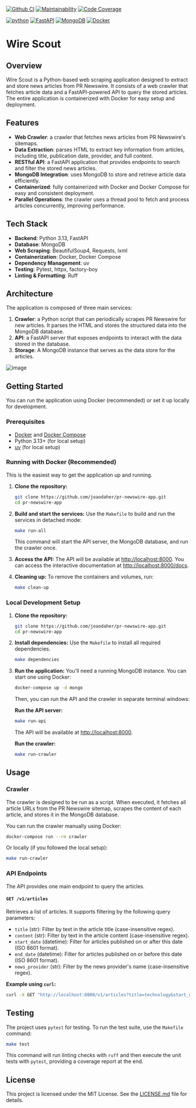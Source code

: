 [![Github CI](https://github.com/joaodaher/pr-newswire-app/workflows/Github%20CI/badge.svg)](https://github.com/joaodaher/pr-newswire-app/actions)
[![Maintainability](https://qlty.sh/badges/7614d4be-0c5f-475d-9508-03b8dd4d1072/maintainability.svg)](https://qlty.sh/gh/joaodaher/projects/pr-newswire-app)
[![Code Coverage](https://qlty.sh/badges/7614d4be-0c5f-475d-9508-03b8dd4d1072/test_coverage.svg)](https://qlty.sh/gh/joaodaher/projects/pr-newswire-app)

[![python](https://img.shields.io/badge/python-3.13-blue.svg)]()
[![FastAPI](https://img.shields.io/badge/FastAPI-green.svg)]()
[![MongoDB](https://img.shields.io/badge/MongoDB-green.svg)]()
[![Docker](https://img.shields.io/badge/Docker-blue.svg)]()

# Wire Scout

## Overview

Wire Scout is a Python-based web scraping application designed to extract and store news articles from PR Newswire. It consists of a web crawler that fetches article data and a FastAPI-powered API to query the stored articles. The entire application is containerized with Docker for easy setup and deployment.

## Features

- **Web Crawler**: a crawler that fetches news articles from PR Newswire's sitemaps.
- **Data Extraction**: parses HTML to extract key information from articles, including title, publication date, provider, and full content.
- **RESTful API**: a FastAPI application that provides endpoints to search and filter the stored news articles.
- **MongoDB Integration**: uses MongoDB to store and retrieve article data efficiently.
- **Containerized**: fully containerized with Docker and Docker Compose for easy and consistent deployment.
- **Parallel Operations**: the crawler uses a thread pool to fetch and process articles concurrently, improving performance.

## Tech Stack

- **Backend**: Python 3.13, FastAPI
- **Database**: MongoDB
- **Web Scraping**: BeautifulSoup4, Requests, lxml
- **Containerization**: Docker, Docker Compose
- **Dependency Management**: uv
- **Testing**: Pytest, httpx, factory-boy
- **Linting & Formatting**: Ruff

## Architecture

The application is composed of three main services:

1.  **Crawler**: a Python script that can periodically scrapes PR Newswire for new articles. It parses the HTML and stores the structured data into the MongoDB database.
2.  **API**: a FastAPI server that exposes endpoints to interact with the data stored in the database.
3.  **Storage**: A MongoDB instance that serves as the data store for the articles.

![image](https://github.com/user-attachments/assets/0c8bd07f-bc69-4ad4-ad7f-63108135609b)


## Getting Started

You can run the application using Docker (recommended) or set it up locally for development.

### Prerequisites

- [Docker](https://www.docker.com/get-started) and [Docker Compose](https://docs.docker.com/compose/install/)
- Python 3.13+ (for local setup)
- [uv](https://github.com/astral-sh/uv) (for local setup)

### Running with Docker (Recommended)

This is the easiest way to get the application up and running.

1.  **Clone the repository:**
    ```bash
    git clone https://github.com/joaodaher/pr-newswire-app.git
    cd pr-newswire-app
    ```

2.  **Build and start the services:**
    Use the `Makefile` to build and run the services in detached mode:
    ```bash
    make run-all
    ```
    This command will start the API server, the MongoDB database, and run the crawler once.

3.  **Access the API:**
    The API will be available at [http://localhost:8000](http://localhost:8000). You can access the interactive documentation at [http://localhost:8000/docs](http://localhost:8000/docs).

4.  **Cleaning up:**
    To remove the containers and volumes, run:
    ```bash
    make clean-up
    ```

### Local Development Setup

1.  **Clone the repository:**
    ```bash
    git clone https://github.com/joaodaher/pr-newswire-app.git
    cd pr-newswire-app
    ```

2.  **Install dependencies:**
    Use the `Makefile` to install all required dependencies.
    ```bash
    make dependencies
    ```

3.  **Run the application:**
    You'll need a running MongoDB instance. You can start one using Docker:
    ```bash
    docker-compose up -d mongo
    ```

    Then, you can run the API and the crawler in separate terminal windows:

    **Run the API server:**
    ```bash
    make run-api
    ```
    The API will be available at [http://localhost:8000](http://localhost:8000).

    **Run the crawler:**
    ```bash
    make run-crawler
    ```

## Usage

### Crawler

The crawler is designed to be run as a script. When executed, it fetches all article URLs from the PR Newswire sitemap, scrapes the content of each article, and stores it in the MongoDB database.

You can run the crawler manually using Docker:
```bash
docker-compose run --rm crawler
```
Or locally (if you followed the local setup):
```bash
make run-crawler
```

### API Endpoints

The API provides one main endpoint to query the articles.

#### `GET /v1/articles`

Retrieves a list of articles. It supports filtering by the following query parameters:

- `title` (str): Filter by text in the article title (case-insensitive regex).
- `content` (str): Filter by text in the article content (case-insensitive regex).
- `start_date` (datetime): Filter for articles published on or after this date (ISO 8601 format).
- `end_date` (datetime): Filter for articles published on or before this date (ISO 8601 format).
- `news_provider` (str): Filter by the news provider's name (case-insensitive regex).

**Example using `curl`:**
```bash
curl -X GET "http://localhost:8000/v1/articles?title=technology&start_date=2023-01-01T00:00:00"
```

## Testing

The project uses `pytest` for testing. To run the test suite, use the `Makefile` command:

```bash
make test
```

This command will run linting checks with `ruff` and then execute the unit tests with `pytest`, providing a coverage report at the end.

## License

This project is licensed under the MIT License. See the [LICENSE.md](LICENSE.md) file for details.
